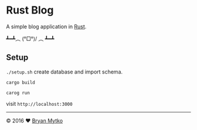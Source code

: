 # Rust Blog

A simple blog application in [Rust](https://www.rust-lang.org/).

┻━┻︵ \(°□°)/ ︵ ┻━┻

## Setup

`./setup.sh` create database and import schema.

`cargo build`

`carog run`

visit `http://localhost:3000`

 * * *

&copy; 2016 &hearts; [Bryan Mytko](http://www.bryanmytko.com)
